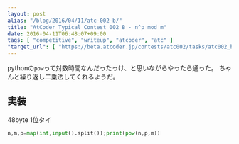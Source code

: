 ```yaml
---
layout: post
alias: "/blog/2016/04/11/atc-002-b/"
title: "AtCoder Typical Contest 002 B - n^p mod m"
date: 2016-04-11T06:48:07+09:00
tags: [ "competitive", "writeup", "atcoder", "atc" ]
"target_url": [ "https://beta.atcoder.jp/contests/atc002/tasks/atc002_b" ]
---
```


pythonの`pow`って対数時間なんだったっけ、と思いながらやったら通った。
ちゃんと繰り返し二乗法してくれるようだ。

## 実装

48byte 1位タイ

``` python
n,m,p=map(int,input().split());print(pow(n,p,m))
```

